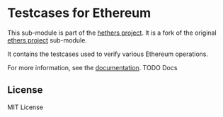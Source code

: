 # Testcases for Ethereum

This sub-module is part of the [hethers project](https://github.com/hashgraph/hethers.js). It is a fork of the original [ethers project](https://github.com/ethers-io/ethers.js) sub-module.

It contains the testcases used to verify various Ethereum operations.

For more information, see the [documentation](https://docs.ethers.io/v5/testing/). TODO Docs

## License

MIT License
